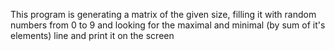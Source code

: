 This program is generating a matrix of the given size, filling it with random numbers from 0 to 9 and looking for the maximal and minimal (by sum of it's elements) line and print it on the screen
